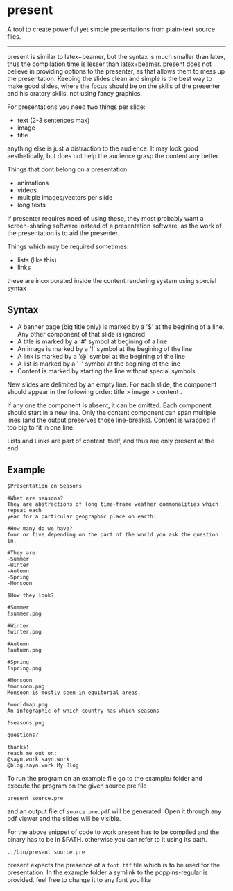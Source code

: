 # present

A tool to create powerful yet simple presentations from plain-text source files.

---

present is similar to latex+beamer, but the syntax is much smaller than latex, 
thus the compilation time is lesser than latex+beamer. present does not believe
in providing options to the presenter, as that allows them to mess up the 
presentation. Keeping the slides clean and simple is the best way to make good
slides, where the focus should be on the skills of the presenter and his oratory
skills, not using fancy graphics.

For presentations you need two things per slide:

- text (2-3 sentences max)
- image
- title

anything else is just a distraction to the audience. It may look good
aesthetically, but does not help the audience grasp the content any better.

Things that dont belong on a presentation:

- animations
- videos
- multiple images/vectors per slide
- long texts

If presenter requires need of using these, they most probably want a screen-sharing
software instead of a presentation software, as the work of the presentation 
is to aid the presenter.

Things which may be required sometimes:

- lists (like this)
- links

 these are incorporated inside the content rendering system using special syntax

## Syntax

- A banner page (big title only) is marked by a '$' at the begining of a line. Any other component of that slide is ignored
- A title is marked by a '#' symbol at begining of a line
- An image is marked by a '!' symbol at the begining of the line
- A link is marked by a '@' symbol at the begining of the line
- A list is marked by a '-' symbol at the begining of the line
- Content is marked by starting the line without special symbols

New slides are delimited by an empty line. For each slide, the component should
appear in the following order: title > image > content .

If any one the component is absent, it can be omitted.
Each component should start in a new line. Only the content component can
span multiple lines (and the output preserves those line-breaks). Content is 
wrapped if too big to fit in one line.

Lists and Links are part of content itself, and thus are only present at the end.

## Example
```
$Presentation on Seasons

#What are seasons?
They are abstractions of long time-frame weather commonalities which repeat each
year for a particular geographic place on earth.

#How many do we have?
four or five depending on the part of the world you ask the question in.

#They are:
-Summer
-Winter
-Autumn
-Spring
-Monsoon

$How they look?

#Summer
!summer.png

#Winter
!winter.png

#Autumn
!autumn.png

#Spring
!spring.png

#Monsoon
!monsoon.png
Monsoon is mostly seen in equitorial areas.

!worldmap.png
An infographic of which country has which seasons

!seasons.png

questions?

thanks!
reach me out on:
@sayn.work sayn.work
@blog.sayn.work My Blog
```

To run the program on an example file go to the example/ folder and execute the program on the given source.pre file
```
present source.pre
```
and an output file of `source.pre.pdf` will be generated. Open it through any pdf viewer and the slides will be visible.

For the above snippet of code to work `present` has to be compiled and the binary has to be in $PATH. otherwise you can refer to it using its path.

```
../bin/present source.pre
```

present expects the presence of a `font.ttf` file which is to be used for the presentation. In the example folder a symlink to the poppins-regular is provided. feel free to change it to any font you like
